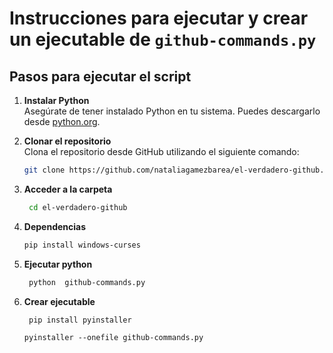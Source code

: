 # Instrucciones para ejecutar y crear un ejecutable de `github-commands.py`

## Pasos para ejecutar el script

1. **Instalar Python**  
   Asegúrate de tener instalado Python en tu sistema. Puedes descargarlo desde [python.org](https://www.python.org/).

2. **Clonar el repositorio**  
   Clona el repositorio desde GitHub utilizando el siguiente comando:
   ```bash
   git clone https://github.com/nataliagamezbarea/el-verdadero-github.git

3. **Acceder a la carpeta**  
   ```bash
    cd el-verdadero-github

4. **Dependencias**  
   ```bash
   pip install windows-curses

5. **Ejecutar python**  
   ```bash
    python  github-commands.py

6. **Crear ejecutable**  
   ```bash   
    pip install pyinstaller
   ```
      ```
    pyinstaller --onefile github-commands.py

